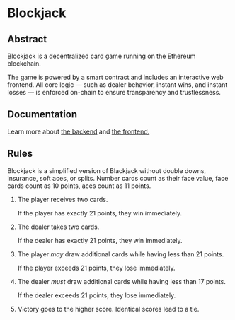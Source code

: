 # Blockjack

## Abstract

Blockjack is a decentralized card game running on the Ethereum blockchain.

The game is powered by a smart contract and includes an interactive web frontend. All core logic — such as dealer behavior, instant wins, and instant losses — is enforced on-chain to ensure transparency and trustlessness.

## Documentation

Learn more about [the backend](./backend/README.md) and [the frontend.](./frontend/README.md)

## Rules

Blockjack is a simplified version of Blackjack without double downs, insurance, soft aces, or splits. Number cards count as their face value, face cards count as 10 points, aces count as 11 points.

1. The player receives two cards.

   If the player has exactly 21 points, they win immediately.

2. The dealer takes two cards.

   If the dealer has exactly 21 points, they win immediately.

3. The player *may* draw additional cards while having less than 21 points.

   If the player exceeds 21 points, they lose immediately.

4. The dealer *must* draw additional cards while having less than 17 points.

   If the dealer exceeds 21 points, they lose immediately.

5. Victory goes to the higher score. Identical scores lead to a tie.
